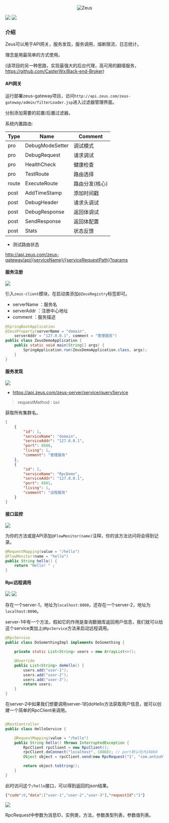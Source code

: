 <p align="center">
<img src="https://images.cnblogs.com/cnblogs_com/LexMoon/1524728/o_191231122929logo.png" alt="Zeus">
</p>

![](https://img.shields.io/badge/zeus-2.0-orange)       ![](https://img.shields.io/badge/license-apache-brightgreen)

### 介绍

Zeus可以用于API网关，服务发现，服务调用，熔断限流，日志统计。

理念是用最简单的方式使用。

(该项目的另一种思路，实现最强大的后台代理，高可用的翻墙服务，https://github.com/CasterWx/Back-end-Broker)


#### API网关

运行部署zeus-gateway项目，访问`http://api.zeus.com/zeus-gateway/admin/filterLoader.jsp`进入过滤器管理界面。

分别添加需要的前置/后置过滤器。

系统内置路由:

| Type | Name | Comment |
| -------- | -------- | -------- |
| pro | DebugModeSetter | 调试模式 |
| pro | DebugRequest | 请求调试 |
| pro | HealthCheck | 健康检查 |
| pro | TestRoute | 路由选择 |
| route | ExecuteRoute | 路由分发(核心) |
| post | AddTimeStamp | 添加时间戳 |
| post | DebugHeader | 请求头调试 |
| post | DebugResponse | 返回体调试 |
| post | SendResponse | 返回体配置 |
| post | Stats | 状态反馈 |

* 测试路由状态

http://api.zeus.com/zeus-gateway/api/{serviceName}/{serviceRequestPath}?params

#### 服务注册

![](https://img.shields.io/badge/%40-ZeusRegistry-red)

引入`zeus-client`模块，在启动类添加`@ZeusRegistry`标签即可。

* serverName ：服务名
* serverAddr ：注册中心地址
* comment ：服务描述

```java
@SpringBootApplication
@ZeusProperty(serverName = "domain", 
    serverAddr = "127.0.0.1", comment = "管理服务")
public class ZeusDemoApplication {
    public static void main(String[] args) {
        SpringApplication.run(ZeusDemoApplication.class, args);
    }
}
```

#### 服务发现

![](https://img.shields.io/badge/Get-%2Fservice%2FqueryService-red)

* https://api.zeus.com/zeus-server/service/queryService

> requestMethod : `Get`

获取所有集群名。

```json
[
    {
        "id": 1,
        "serviceName": "domain",
        "serviceAddr": "127.0.0.1",
        "port": 8888,
        "living": 1,
        "comment": "管理服务"
    },
    {
        "id": 2,
        "serviceName": "RpcDemo",
        "serviceAddr": "127.0.0.1",
        "port": 8881,
        "living": 1,
        "comment": "远程服务"
    }
]
```


#### 接口监控

![](https://img.shields.io/badge/%40-FlowMonitor-red)

为你的方法或是API添加`@FlowMonitor(name)`注释，你的该方法访问将会得到记录。

```java
@RequestMapping(value = "/hello")
@FlowMonitor(name = "hello")
public String hello() {
    return "Hello! " ;
}
```

#### Rpc远程调用

![](https://img.shields.io/badge/%40-RpcService-red)  ![](https://img.shields.io/badge/RpcClient-addr,port-red) 

存在一个server-1，地址为`localhost:8080`，还存在一个server-2，地址为`localhost:8090`。

server-1中有一个方法，假如它的作用是查询数据库返回用户信息，我们就可以给这个service类加上`@RpcService`方法来启动远程调用。

```java
@RpcService
public class DoSomethingImpl implements DoSomething {

    private static List<String> users = new ArrayList<>();

    @Override
    public List<String> doHello() {
        users.add("user-1");
        users.add("user-2");
        users.add("user-3");
        return users;
    }
}
```

在server-2中如果我们想要调用server-1的doHello方法获取用户信息，就可以创建一个简单的RpcClient来调用。

```java

@RestController
public class HelloService {

    @RequestMapping(value = "/hello")
    public String hello() throws InterruptedException {
        RpcClient rpcClient = new RpcClient();
        rpcClient.doConnect("localhost", 18868); // port默认均为18868
        Object object = rpcClient.send(new RpcRequest("1", "com.antzuhl.zeusdemo2.service.impl.DoSomethingImpl", "doHello", null, null));

        return object.toString();
    }
}
```

此时访问这个`/hello`接口，可以得到返回的json结果。

```json
{"code":0,"data":["user-1","user-2","user-3"],"requestId":"1"}
```

![](https://images.cnblogs.com/cnblogs_com/LexMoon/1524728/o_191231123606request.png)

RpcRequest中参数为消息ID，实例类，方法，参数类型列表，参数值列表。
